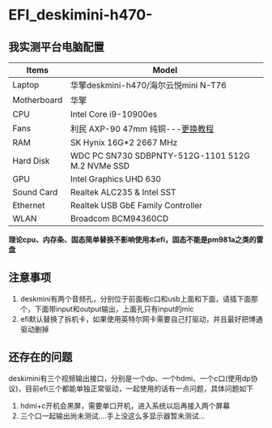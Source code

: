 # EFI_deskimini-h470-
## 我实测平台电脑配置
| Items       | Model               |
| ----------- | ------------------- |
| Laptop      | 华擎deskmini-h470/海尔云悦mini N-T76 |
| Motherboard | 华擎|
| CPU         | Intel Core i9-10900es |
| Fans        | 利民 AXP-90 47mm 纯铜---[更换教程](https://www.someget.cn/other/2021/11/17/others-replace_fans01.html) |
| RAM         | SK Hynix 16G*2 2667 MHz |
| Hard Disk   | WDC PC SN730 SDBPNTY-512G-1101 512G M.2 NVMe SSD |
| GPU         | Intel Graphics UHD 630 |
| Sound Card  | Realtek ALC235 & Intel SST |
| Ethernet    | Realtek USB GbE Family Controller |
| WLAN        | Broadcom BCM94360CD |

**理论cpu、内存条、固态简单替换不影响使用本efi，固态不能是pm981a之类的雷盘**

## 注意事项
1. deskmini有两个音频孔，分别位于前面板c口和usb上面和下面，请插下面那个，下面带input和output输出，上面孔只有input的mic
2. efi默认替换了拆机卡，如果使用英特尔网卡需要自己打驱动，并且最好把博通驱动删掉

## 还存在的问题
deskimini有三个视频输出接口，分别是一个dp、一个hdmi、一个c口(使用dp协议)，目前efi三个都能单独正常驱动，一起使用的话有一点问题，具体问题如下
  1. hdmi+c开机会黑屏，需要单口开机，进入系统以后再接入两个屏幕
  3. 三个口一起输出尚未测试....手上没这么多显示器暂未测试...

  
